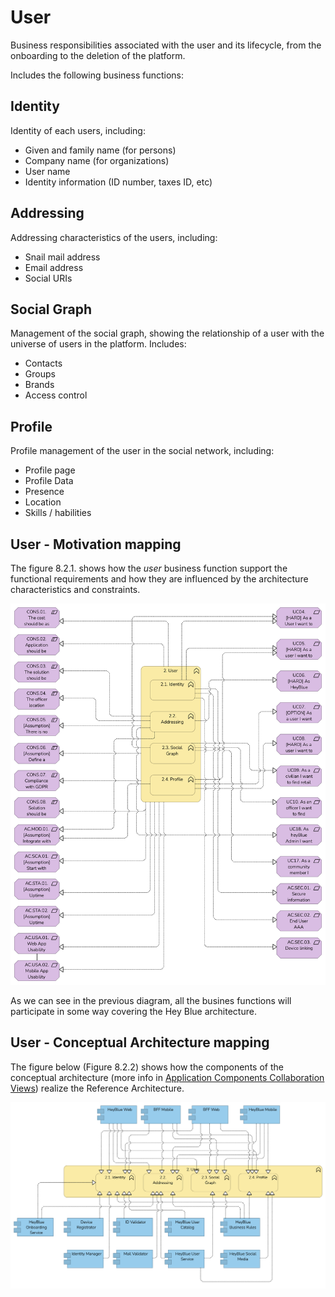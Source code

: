 # User

Business responsibilities associated with the user and its lifecycle, from the onboarding to the deletion of the platform.

Includes the following business functions:

## Identity

Identity of each users, including:

* Given and family name (for persons)
* Company name (for organizations)
* User name
* Identity information (ID number, taxes ID, etc)

## Addressing

Addressing characteristics of the users, including:

* Snail mail address
* Email address
* Social URIs

## Social Graph

Management of the social graph, showing the relationship of a user with the universe of users in the platform. Includes:

* Contacts
* Groups
* Brands
* Access control

## Profile

Profile management of the user in the social network, including:

* Profile page
* Profile Data
* Presence
* Location
* Skills / habilities

## User - Motivation mapping

The figure 8.2.1. shows how the *user* business function support the functional requirements and how they are influenced by the architecture characteristics and constraints.

![Figure 8.2.1 - User - Motivation matrix](/Assets/1.6-Motivation-User-mapping.png "Figure 8.2.1 - User - Motivation matrix")

As we can see in the previous diagram, all the busines functions will participate in some way covering the Hey Blue architecture.

## User - Conceptual Architecture mapping

The figure below (Figure 8.2.2) shows how the components of the conceptual architecture (more info in [Application Components Collaboration Views](/README.md#application-component-collaboration-views)) realize the Reference Architecture.

![Figure 8.2.2 - User Conceptual Architecture Mapping](/Assets/User-Conceptual-Architecture-Mapping.png "Figure 8.2.2 - User Conceptual Architecture Mapping")